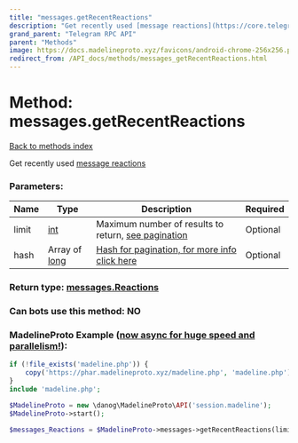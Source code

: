 ```yaml
---
title: "messages.getRecentReactions"
description: "Get recently used [message reactions](https://core.telegram.org/api/reactions)"
grand_parent: "Telegram RPC API"
parent: "Methods"
image: https://docs.madelineproto.xyz/favicons/android-chrome-256x256.png
redirect_from: /API_docs/methods/messages_getRecentReactions.html
---
```

# Method: messages.getRecentReactions
[Back to methods index](index.html)



Get recently used [message reactions](https://core.telegram.org/api/reactions)

### Parameters:

| Name     |    Type       | Description | Required |
|----------|---------------|-------------|----------|
|limit|[int](/API_docs/types/int.html) | Maximum number of results to return, [see pagination](https://core.telegram.org/api/offsets) | Optional|
|hash|Array of [long](/API_docs/types/long.html) | [Hash for pagination, for more info click here](https://core.telegram.org/api/offsets#hash-generation) | Optional|


### Return type: [messages.Reactions](/API_docs/types/messages.Reactions.html)

### Can bots use this method: **NO**


### MadelineProto Example ([now async for huge speed and parallelism!](https://docs.madelineproto.xyz/docs/ASYNC.html)):


```php
if (!file_exists('madeline.php')) {
    copy('https://phar.madelineproto.xyz/madeline.php', 'madeline.php');
}
include 'madeline.php';

$MadelineProto = new \danog\MadelineProto\API('session.madeline');
$MadelineProto->start();

$messages_Reactions = $MadelineProto->messages->getRecentReactions(limit: int, hash: [long, long], );
```

